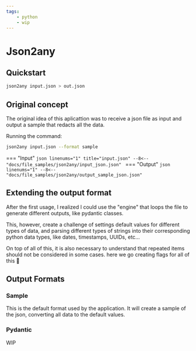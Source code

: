 ```yaml
---
tags:
    - python
    - wip
---
```


# Json2any

## Quickstart

```bash
json2any input.json > out.json
```

## Original concept

The original idea of this aplicattion was to receive a json file as input and output a sample that redacts all the data.

Running the command:

```bash
json2any input.json --format sample
```

=== "Input"
    ```json linenums="1" title="input.json"
        --8<-- "docs/file_samples/json2any/input_json.json"
    ```
=== "Output"
    ```json linenums="1"
        --8<-- "docs/file_samples/json2any/output_sample_json.json"
    ```


## Extending the output format

After the first usage, I realized I could use the "engine" that loops the file to generate different outputs, like pydantic classes.

This, however, create a challenge of settings default values for different types of data, and parsing different types of strings into their corresponding python data types, like dates, timestamps, UUIDs, etc...

On top of all of this, it is also necessary to understand that repeated items should not be considered in some cases. here we go creating flags for all of this :rofl:
## Output Formats
### Sample

This is the default format used by the application. It will create a sample of the json, converting all data to the default values.

### Pydantic
WIP